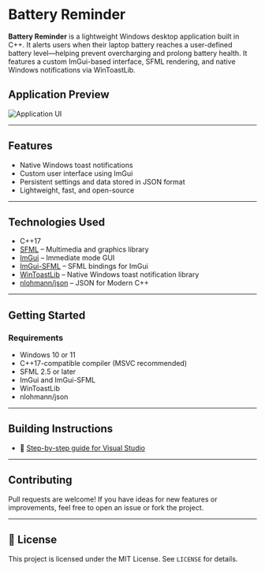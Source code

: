 # Battery Reminder

**Battery Reminder** is a lightweight Windows desktop application built in C++. It alerts users when their laptop battery reaches a user-defined battery level—helping prevent overcharging and prolong battery health. It features a custom ImGui-based interface, SFML rendering, and native Windows notifications via WinToastLib.


## Application Preview

![Application UI](media/preview.gif)

---

## Features

- Native Windows toast notifications
- Custom user interface using ImGui
- Persistent settings and data stored in JSON format
- Lightweight, fast, and open-source

---

## Technologies Used

- C++17
- [SFML](https://www.sfml-dev.org/) – Multimedia and graphics library
- [ImGui](https://github.com/ocornut/imgui) – Immediate mode GUI
- [ImGui-SFML](https://github.com/eliasdaler/imgui-sfml) – SFML bindings for ImGui
- [WinToastLib](https://github.com/mohabouje/WinToast) – Native Windows toast notification library
- [nlohmann/json](https://github.com/nlohmann/json) – JSON for Modern C++

---

## Getting Started

### Requirements

- Windows 10 or 11
- C++17-compatible compiler (MSVC recommended)
- SFML 2.5 or later
- ImGui and ImGui-SFML
- WinToastLib
- nlohmann/json

---

## Building Instructions

- 📄 [Step-by-step guide for Visual Studio](docs/visual_studio_guide.md)

---

## Contributing

Pull requests are welcome! If you have ideas for new features or improvements, feel free to open an issue or fork the project.

---

## 📄 License

This project is licensed under the MIT License. See `LICENSE` for details.

